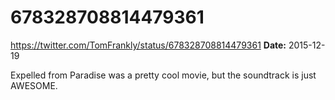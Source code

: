 # 678328708814479361
https://twitter.com/TomFrankly/status/678328708814479361
**Date:** 2015-12-19

Expelled from Paradise was a pretty cool movie, but the soundtrack is just AWESOME.
